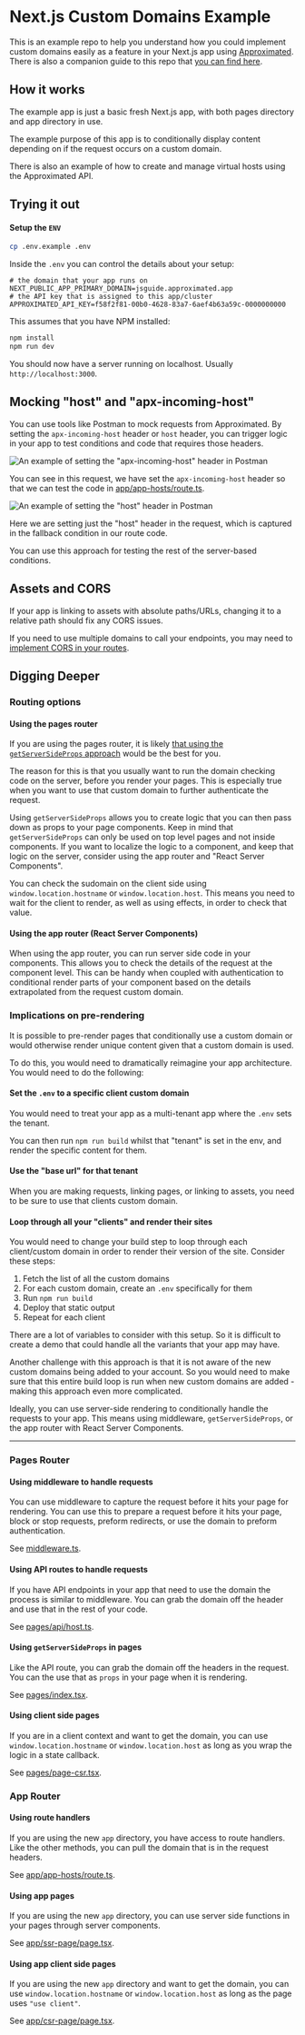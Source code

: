 # Next.js Custom Domains Example

This is an example repo to help you understand how you could implement custom domains easily as a feature in your Next.js app using [Approximated](https://approximated.app).
There is also a companion guide to this repo that [you can find here](https://approximated.app/guides/nextjs-custom-domains-guide/).

## How it works

The example app is just a basic fresh Next.js app, with both pages directory and app directory in use.

The example purpose of this app is to conditionally display content depending on if the request occurs on a custom domain.

There is also an example of how to create and manage virtual hosts using the Approximated API.

## Trying it out

#### Setup the `ENV`

```sh
cp .env.example .env
```

Inside the `.env` you can control the details about your setup:

```env
# the domain that your app runs on
NEXT_PUBLIC_APP_PRIMARY_DOMAIN=jsguide.approximated.app
# the API key that is assigned to this app/cluster
APPROXIMATED_API_KEY=f58f2f81-00b0-4628-83a7-6aef4b63a59c-0000000000
```

This assumes that you have NPM installed:

```sh
npm install
npm run dev
```

You should now have a server running on localhost. Usually `http://localhost:3000`.

## Mocking "host" and "apx-incoming-host"

You can use tools like Postman to mock requests from Approximated. By setting the `apx-incoming-host` header or `host` header, you can trigger logic in your app to test conditions and code that requires those headers.

![An example of setting the "apx-incoming-host" header in Postman](postman-1.png)

You can see in this request, we have set the `apx-incoming-host` header so that we can test the code in [app/app-hosts/route.ts](app/app-hosts/route.ts).

![An example of setting the "host" header in Postman](postman-2.png)

Here we are setting just the "host" header in the request, which is captured in the fallback condition in our route code.

You can use this approach for testing the rest of the server-based conditions.

## Assets and CORS

If your app is linking to assets with absolute paths/URLs, changing it to a relative path should fix any CORS issues.

If you need to use multiple domains to call your endpoints, you may need to [implement CORS in your routes](https://github.com/vercel/next.js/tree/canary/examples/api-routes-cors).

## Digging Deeper

### Routing options

#### Using the pages router

If you are using the pages router, it is likely [that using the `getServerSideProps` approach](pages/index.tsx) would be the best for you.

The reason for this is that you usually want to run the domain checking code on the server, before you render your pages. This is especially true when you want to use that custom domain to further authenticate the request.

Using `getServerSideProps` allows you to create logic that you can then pass down as props to your page components. Keep in mind that `getServerSideProps` can only be used on top level pages and not inside components. If you want to localize the logic to a component, and keep that logic on the server, consider using the app router and "React Server Components".

You can check the sudomain on the client side using `window.location.hostname` or `window.location.host`. This means you need to wait for the client to render, as well as using effects, in order to check that value.

#### Using the app router (React Server Components)

When using the app router, you can run server side code in your components. This allows you to check the details of the request at the component level. This can be handy when coupled with authentication to conditional render parts of your component based on the details extrapolated from the request custom domain.

### Implications on pre-rendering

It is possible to pre-render pages that conditionally use a custom domain or would otherwise render unique content given that a custom domain is used.

To do this, you would need to dramatically reimagine your app architecture. You would need to do the following:

#### Set the `.env` to a specific client custom domain

You would need to treat your app as a multi-tenant app where the `.env` sets the tenant.

You can then run `npm run build` whilst that "tenant" is set in the env, and render the specific content for them.

#### Use the "base url" for that tenant

When you are making requests, linking pages, or linking to assets, you need to be sure to use that clients custom domain.

#### Loop through all your "clients" and render their sites

You would need to change your build step to loop through each client/custom domain in order to render their version of the site. Consider these steps:

1. Fetch the list of all the custom domains
2. For each custom domain, create an `.env` specifically for them
3. Run `npm run build`
4. Deploy that static output
5. Repeat for each client

There are a lot of variables to consider with this setup. So it is difficult to create a demo that could handle all the variants that your app may have.

Another challenge with this approach is that it is not aware of the new custom domains being added to your account. So you would need to make sure that this entire build loop is run when new custom domains are added - making this approach even more complicated.

Ideally, you can use server-side rendering to conditionally handle the requests to your app. This means using middleware, `getServerSideProps`, or the app router with React Server Components.

---

### Pages Router

#### Using middleware to handle requests

You can use middleware to capture the request before it hits your page for rendering. You can use this to prepare a request before it hits your page, block or stop requests, preform redirects, or use the domain to preform authentication.

See [middleware.ts](middleware.ts).

#### Using API routes to handle requests

If you have API endpoints in your app that need to use the domain the process is similar to middleware. You can grab the domain off the header and use that in the rest of your code.

See [pages/api/host.ts](pages/api/host.ts).

#### Using `getServerSideProps` in pages

Like the API route, you can grab the domain off the headers in the request. You can the use that as `props` in your page when it is rendering.

See [pages/index.tsx](pages/index.tsx).

#### Using client side pages

If you are in a client context and want to get the domain, you can use `window.location.hostname` or `window.location.host` as long as you wrap the logic in a state callback.

See [pages/page-csr.tsx](pages/page-csr.tsx).

### App Router

#### Using route handlers

If you are using the new `app` directory, you have access to route handlers. Like the other methods, you can pull the domain that is in the request headers.

See [app/app-hosts/route.ts](app/app-hosts/route.ts).

#### Using app pages

If you are using the new `app` directory, you can use server side functions in your pages through server components.

See [app/ssr-page/page.tsx](app/ssr-page/page.tsx).

#### Using app client side pages

If you are using the new `app` directory and want to get the domain, you can use `window.location.hostname` or `window.location.host` as long as the page uses `"use client"`.

See [app/csr-page/page.tsx](app/csr-page/page.tsx).